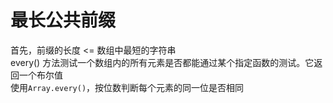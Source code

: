 # 最长公共前缀

首先，前缀的长度 <= 数组中最短的字符串  
every() 方法测试一个数组内的所有元素是否都能通过某个指定函数的测试。它返回一个布尔值  
使用`Array.every()`，按位数判断每个元素的同一位是否相同
